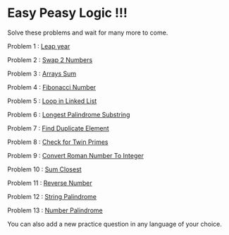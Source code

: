 # Easy Peasy Logic !!!
Solve these problems and wait for many more to come.

Problem 1 : [Leap year](./leapyear.cpp)

Problem 2 : [Swap 2 Numbers](./swapnumbers.cpp)

Problem 3 : [Arrays Sum](./arrays.cpp)

Problem 4 : [Fibonacci Number](./Fibonacci_Number.cpp)

Problem 5 : [Loop in Linked List](./loopInLL.cpp)

Problem 6 : [Longest Palindrome Substring](./LongestPalindromicSubstring.cpp)

Problem 7 : [Find Duplicate Element](./FindDuplicate.java)

Problem 8 : [Check for Twin Primes](./TwinPrimeCheck.java)

Problem 9 : [Convert Roman Number To Integer](./RomanToInteger.java)

Problem 10 : [Sum Closest](./SumClosest.java)

Problem 11 : [Reverse Number](./ReverseNumber.java)

Problem 12 : [String Palindrome](./StringPalindrome.java)

Problem 13 : [Number Palindrome](./NumberPalindrome.java)

You can also add a new practice question in any language of your choice.
